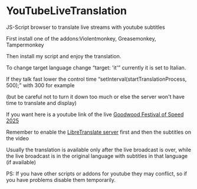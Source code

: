 # YouTubeLiveTranslation
JS-Script browser to translate live streams with youtube subtitles 

First install one of the addons:Violentmonkey, Greasemonkey, Tampermonkey

Then install my script and enjoy the translation.

To change target language change “target: 'it'” currently it is set to Italian.

If they talk fast lower the control time “setInterval(startTranslationProcess, 500);” with 300 for example

(but be careful not to turn it down too much or else the server won't have time to translate and display)

If you want here is a youtube link of the live [Goodwood Festival of Speed 2025](https://www.youtube.com/watch?v=GnRHgwn5F8k)

Remember to enable the [LibreTranslate server](https://hub.docker.com/r/libretranslate/libretranslate) first and then the subtitles on the video

Usually the translation is available only after the live broadcast is over, while the live broadcast is in the original language with subtitles in that language (if available)

PS: If you have other scripts or addons for youtube they may conflict, so if you have problems disable them temporarily.


